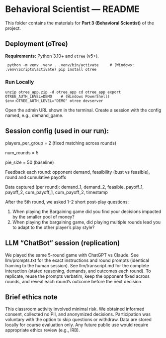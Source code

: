 # Behavioral Scientist — README

This folder contains the materials for **Part 3 (Behavioral Scientist)** of the project.

## Deployment (oTree)

**Requirements:** Python 3.10+ and `otree` (v5+).

``
python -m venv .venv
. .venv/bin/activate     # (Windows: .venv\Scripts\activate)
pip install otree``

### Run Locally

``unzip otree_app.zip -d otree_app
cd otree_app
export OTREE_AUTH_LEVEL=DEMO    # (Windows PowerShell) $env:OTREE_AUTH_LEVEL="DEMO"
otree devserver``

Open the admin URL shown in the terminal. Create a session with the config named, e.g., demand_game.

## Session config (used in our run):

players_per_group = 2 (fixed matching across rounds)

num_rounds = 5

pie_size = 50 (baseline)

Feedback each round: opponent demand, feasibility (bust vs feasible), round and cumulative payoffs

Data captured (per round):
demand_1, demand_2, feasible, payoff_1, payoff_2, cum_payoff_1, cum_payoff_2, timestamp

After the 5th round, we asked 1–2 short post-play questions:
1) When playing the Bargaining game did you find your decisions impacted by the smaller pool of money?
2) When playing the bargaining game, did playing multiple rounds lead you to adapt to the other player’s play style?

## LLM “ChatBot” session (replication)

We played the same 5-round game with ChatGPT vs Claude.
See llm/prompts.txt for the exact instructions and round prompts (identical framing to the human session).
See llm/transcript.md for the complete interaction (stated reasoning, demands, and outcomes each round).
To replicate, reuse the prompts verbatim, keep the opponent fixed across rounds, and reveal each round’s outcome before the next decision.

## Brief ethics note

This classroom activity involved minimal risk. We obtained informed consent, collected no PII, and anonymized decisions. Participation was voluntary with the option to skip questions or withdraw. Data are stored locally for course evaluation only. Any future public use would require appropriate ethics review (e.g., IRB).


